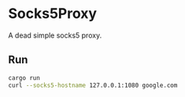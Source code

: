 # Socks5Proxy

A dead simple socks5 proxy.

## Run

```Bash
cargo run
curl --socks5-hostname 127.0.0.1:1080 google.com
```
